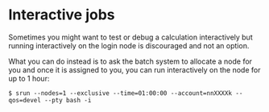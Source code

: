 

# Interactive jobs

Sometimes you might want to test or debug a calculation interactively but
running interactively on the login node is discouraged and not an option.

What you can do instead is to ask the batch system to allocate a node for you
and once it is assigned to you, you can run interactively on the node for up to 1 hour:

    $ srun --nodes=1 --exclusive --time=01:00:00 --account=nnXXXXk --qos=devel --pty bash -i
